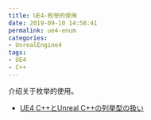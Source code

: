 ```yaml
---
title: UE4-枚举的使用
date: 2019-09-10 14:58:41
permalink: ue4-enum
categories:
- UnrealEngine4
tags:
- UE4
- C++
---
```

介绍关于枚举的使用。

<!--more-->
- [UE4 C++とUnreal C++の列挙型の扱い](http://papersloth.hatenablog.com/entry/2017/07/07/005225)
